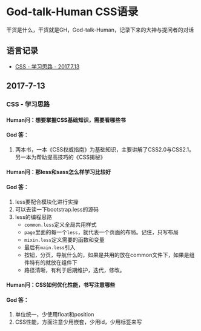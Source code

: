 # God-talk-Human CSS语录
干货是什么，干货就是GH，God-talk-Human，记录下来的大神与提问者的对话
## 语言记录
* [CSS - 学习思路 - 2017.7.13](https://github.com/setcamp/God-talk-Human/tree/master/CSS#2017-7-13)
## 2017-7-13
### CSS - 学习思路
#### **Human问：想要掌握CSS基础知识，需要看哪些书**
#### **God  答：**
1. 两本书，一本《CSS权威指南》为基础知识，主要讲解了CSS2.0与CSS2.1。另一本为帮助提高技巧的《CSS揭秘》
#### **Human问：那less和sass怎么样学习比较好**
#### **God  答：**
1. less要配合模块化进行实操
2. 可以去读一下bootstrap.less的源码
3. less的编程思路
    * `common.less`定义全局共用样式
    * `page`里面的每一个`less`，就代表一个页面的布局。记住，只写布局
    * `mixin.less`定义需要的函数和变量
    * 最后有`main.less`引入
    * 按钮，分页，导航什么的，如果是共用的放在common文件下，如果是组件特有的就放在组件下
    * 路径清晰，有利于后期维护，迭代，修改。
#### **Human问：CSS如何优化性能，书写注意哪些**
#### **God  答：**
1. 单位统一，少使用float和position
2. CSS性能，方面注意少用嵌套，少用id，少用标签来写
